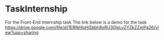 # TaskInternship
For the Front-End Internship task 
The link below is a demo for the task 
https://drive.google.com/file/d/1ERNHloHGbbh8xRU30loLyZYZkZZmPa26/view?usp=sharing
